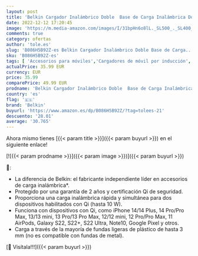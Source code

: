 ```yaml
---
layout: post
title: 'Belkin Cargador Inalámbrico Doble  Base de Carga Inalámbrica Doble de 10 W para iPhone 14  iPhone 13 o iPhone 12  Galaxy S22  S22+  S22 Ultra  Pixel 4  4XL  AirPods y Otros '
date: 2022-12-12 17:20:45
image: 'https://m.media-amazon.com/images/I/31bpHn6o8lL._SL500_._SL400_.jpg'
comments: true
category: ofertas
author: 'tole.es'
slug: 'B086H5B92Z-es Belkin Cargador Inalámbrico Doble Base de Carga...'
sku: 'B086H5B92Z-es'
tags: [ 'Accesorios para móviles','Cargadores de móvil por inducción','Cargadores para móviles','Comunicación móvil y accesorios','Electrónica','belkin','iphone','🇪🇸', ]
actualPrice: 35.99 EUR
currency: EUR
price: 35.99
comparePrice: 49.99 EUR
prodname: 'Belkin Cargador Inalámbrico Doble  Base de Carga Inalámbrica Doble de 10 W para iPhone 14  iPhone 13 o iPhone 12  Galaxy S22  S22+  S22 Ultra  Pixel 4  4XL  AirPods y Otros '
country: 'es'
flag: '🇪🇸'
brand: 'Belkin'
buyurl: 'https://www.amazon.es/dp/B086H5B92Z/?tag=tolees-21'
descuento: '28.01'
average: '30.765'
---
```


Ahora mismo tienes [{{< param title >}}]({{< param buyurl >}}) en el siguiente enlace!

[![{{< param prodname >}}]({{< param image >}})]({{< param buyurl >}})

🔎:

- La diferencia de Belkin: el fabricante independiente líder en accesorios de carga inalámbrica*.
- Protegido por una garantía de 2 años y certificación Qi de seguridad.
- Proporciona una carga inalámbrica rápida y simultánea para dos dispositivos habilitados con Qi (hasta 10 W).
- Funciona con dispositivos con Qi, como iPhone 14/14 Plus, 14 Pro/Pro Max, 13/13 mini, 13 Pro/13 Pro Max, 12/12 mini, 12 Pro/Pro Max, 11 AirPods, Galaxy S22, S22+, S22 Ultra, Note10, Google Pixel y otros.
- Carga a través de la mayoría de fundas ligeras de plástico de hasta 3 mm (no es compatible con fundas de metal).

[🛒 Visítala!!!]({{< param buyurl >}})

